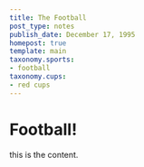 ```yaml
---
title: The Football
post_type: notes
publish_date: December 17, 1995
homepost: true
template: main
taxonomy.sports: 
- football
taxonomy.cups:
- red cups
---
```


# Football!

this is the content.